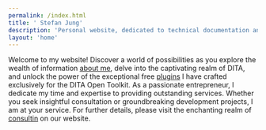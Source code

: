 ```yaml
---
permalink: /index.html
title: ' Stefan Jung'
description: 'Personal website, dedicated to technical documentation and information architectures.'
layout: 'home'
---
```


Welcome to my website! Discover a world of possibilities as you explore the wealth of information [about me](about/index.html), delve into the captivating realm of DITA, and unlock the power of the exceptional free [plugins](plugins/index.html) I have crafted exclusively for the DITA Open Toolkit. As a passionate entrepreneur, I dedicate my time and expertise to providing outstanding services. Whether you seek insightful consultation or groundbreaking development projects, I am at your service. For further details, please visit the enchanting realm of [consultin](consulting/index.html) on our website.
